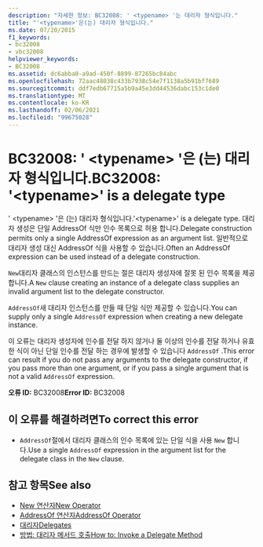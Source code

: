 ```yaml
---
description: "자세한 정보: BC32008: ' <typename> '는 대리자 형식입니다."
title: "'<typename>'은(는) 대리자 형식입니다."
ms.date: 07/20/2015
f1_keywords:
- bc32008
- vbc32008
helpviewer_keywords:
- BC32008
ms.assetid: dc6abba0-a9ad-450f-8899-87265bc84abc
ms.openlocfilehash: 72aac48038c433b7938c54e7f1138a5b91bf7689
ms.sourcegitcommit: ddf7edb67715a5b9a45e3dd44536dabc153c1de0
ms.translationtype: MT
ms.contentlocale: ko-KR
ms.lasthandoff: 02/06/2021
ms.locfileid: "99675028"
---
```

# <a name="bc32008-typename-is-a-delegate-type"></a><span data-ttu-id="d86b9-103">BC32008: ' \<typename> '은 (는) 대리자 형식입니다.</span><span class="sxs-lookup"><span data-stu-id="d86b9-103">BC32008: '\<typename>' is a delegate type</span></span>

<span data-ttu-id="d86b9-104">' \<typename> '은 (는) 대리자 형식입니다.</span><span class="sxs-lookup"><span data-stu-id="d86b9-104">'\<typename>' is a delegate type.</span></span> <span data-ttu-id="d86b9-105">대리자 생성은 단일 AddressOf 식만 인수 목록으로 허용 합니다.</span><span class="sxs-lookup"><span data-stu-id="d86b9-105">Delegate construction permits only a single AddressOf expression as an argument list.</span></span> <span data-ttu-id="d86b9-106">일반적으로 대리자 생성 대신 AddressOf 식을 사용할 수 있습니다.</span><span class="sxs-lookup"><span data-stu-id="d86b9-106">Often an AddressOf expression can be used instead of a delegate construction.</span></span>

 <span data-ttu-id="d86b9-107">`New`대리자 클래스의 인스턴스를 만드는 절은 대리자 생성자에 잘못 된 인수 목록을 제공 합니다.</span><span class="sxs-lookup"><span data-stu-id="d86b9-107">A `New` clause creating an instance of a delegate class supplies an invalid argument list to the delegate constructor.</span></span>

 <span data-ttu-id="d86b9-108">`AddressOf`새 대리자 인스턴스를 만들 때 단일 식만 제공할 수 있습니다.</span><span class="sxs-lookup"><span data-stu-id="d86b9-108">You can supply only a single `AddressOf` expression when creating a new delegate instance.</span></span>

 <span data-ttu-id="d86b9-109">이 오류는 대리자 생성자에 인수를 전달 하지 않거나 둘 이상의 인수를 전달 하거나 유효한 식이 아닌 단일 인수를 전달 하는 경우에 발생할 수 있습니다 `AddressOf` .</span><span class="sxs-lookup"><span data-stu-id="d86b9-109">This error can result if you do not pass any arguments to the delegate constructor, if you pass more than one argument, or if you pass a single argument that is not a valid `AddressOf` expression.</span></span>

 <span data-ttu-id="d86b9-110">**오류 ID:** BC32008</span><span class="sxs-lookup"><span data-stu-id="d86b9-110">**Error ID:** BC32008</span></span>

## <a name="to-correct-this-error"></a><span data-ttu-id="d86b9-111">이 오류를 해결하려면</span><span class="sxs-lookup"><span data-stu-id="d86b9-111">To correct this error</span></span>

- <span data-ttu-id="d86b9-112">`AddressOf`절에서 대리자 클래스의 인수 목록에 있는 단일 식을 사용 `New` 합니다.</span><span class="sxs-lookup"><span data-stu-id="d86b9-112">Use a single `AddressOf` expression in the argument list for the delegate class in the `New` clause.</span></span>

## <a name="see-also"></a><span data-ttu-id="d86b9-113">참고 항목</span><span class="sxs-lookup"><span data-stu-id="d86b9-113">See also</span></span>

- [<span data-ttu-id="d86b9-114">New 연산자</span><span class="sxs-lookup"><span data-stu-id="d86b9-114">New Operator</span></span>](../operators/new-operator.md)
- [<span data-ttu-id="d86b9-115">AddressOf 연산자</span><span class="sxs-lookup"><span data-stu-id="d86b9-115">AddressOf Operator</span></span>](../operators/addressof-operator.md)
- [<span data-ttu-id="d86b9-116">대리자</span><span class="sxs-lookup"><span data-stu-id="d86b9-116">Delegates</span></span>](../../programming-guide/language-features/delegates/index.md)
- [<span data-ttu-id="d86b9-117">방법: 대리자 메서드 호출</span><span class="sxs-lookup"><span data-stu-id="d86b9-117">How to: Invoke a Delegate Method</span></span>](../../programming-guide/language-features/delegates/how-to-invoke-a-delegate-method.md)
